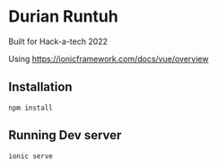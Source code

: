 # Durian Runtuh
Built for Hack-a-tech 2022

Using https://ionicframework.com/docs/vue/overview

## Installation
```
npm install
```

## Running Dev server
```
ionic serve
```
